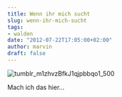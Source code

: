 ```yaml
---
title: Wenn ihr mich sucht
slug: wenn-ihr-mich-sucht
tags:
- walden
date: "2012-07-22T17:05:00+02:00"
author: marvin
draft: false
---
```

![tumblr_m1zhvzBfkJ1qjpbbqo1_500](/images/tumblr_m1zhvzBfkJ1qjpbbqo1_500.jpg)

Mach ich das hier...